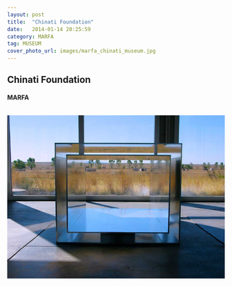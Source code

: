 ```yaml
---
layout: post
title:  "Chinati Foundation"
date:   2014-01-14 20:25:59
category: MARFA
tag: MUSEUM
cover_photo_url: images/marfa_chinati_museum.jpg
---
```


<div class="section-title">
  <h2>Chinati Foundation</h2>
    <h4>MARFA</h4>
    <div class="divider-border"></div>
</div> 
<div class="column small-6">
    <p>
    </p>
<div class="column small-6">
    <img src="/images/marfa_chinati_museum.jpg">
</div> 